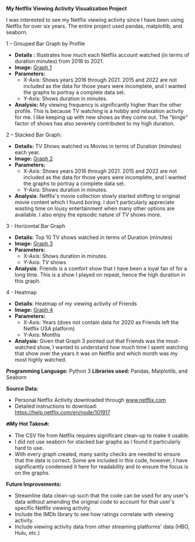 **My Netflix Viewing Activity Visualization Project**

I was interested to see my Netflix viewing activity since I have been using Netflix for over six years. 
The entire project used pandas, matplotlib, and seaborn. 

1 – Grouped Bar Graph by Profile

* **Details :** Illustrates how much each Netflix account watched (in terms of duration minutes) from 2016 to 2021. 
* **Image:**
[Graph 1](Figure_1.png)
* **Parameters:**  
  * X-Axis: Shows years 2016 through 2021. 2015 and 2022 are not included as the data for those years were incomplete, and I wanted the graphs to portray a complete data set. 
  * Y-Axis: Shows duration in minutes.
* **Analysis:**  My viewing frequency is significantly higher than the other profile. This is because TV watching is a hobby and relaxation activity for me. I like keeping up with new shows as they come out. The "binge" factor of shows has also severely contributed to my high duration.

2 – Stacked Bar Graph:

* **Details:** TV Shows watched vs Movies in terms of Duration (minutes) each year.
* **Image:**
[Graph 2](Figure_2.png)
* **Parameters:**
  * X-Axis: Shows years 2016 through 2021. 2015 and 2022 are not included as the data for those years were incomplete, and I wanted the graphs to portray a complete data set. 
  * Y-Axis: Shows duration in minutes.
* **Analysis**:  Netflix's movie collection slowly started shifting to original movie content which I found boring. I don't particularly appreciate wasting time on lousy entertainment when many other options are available. I also enjoy the episodic nature of TV shows more.

3 - Horizontal Bar Graph

* **Details:** Top 10 TV shows watched in terms of Duration (minutes)
* **Image:**
[Graph 3](Figure_3.png)
* **Parameters:**
  * X-Axis: Shows duration in minutes. 
  * Y-Axis: TV shows
* **Analysis**:  Friends is a comfort show that I have been a loyal fan of for a long time. This is a show I played on repeat, hence the high duration in this graph.

4 - Heatmap 

* **Details**: Heatmap of my viewing activity of Friends
* **Image:**
[Graph 4](Figure_4.png)
* **Parameters:**
  * X-Axis: Years (does not contain data for 2020 as Friends left the Netflix USA platform)
  * Y-Axis: Months
* **Analysis:** Given that Graph 3 pointed out that Friends was the most-watched show, I wanted to understand how much time I spent watching that show over the years it was on Netflix and which month was my most highly watched. 

**Programming Language:**  Python 3
**Libraries used:** Pandas, Matplotlib, and Seaborn

**Source Data:** 
* Personal Netflix Activity downloaded through www.netflix.com
* Detailed instructions to download: https://help.netflix.com/en/node/101917

**🔥My Hot Takes🔥:** 
* The CSV file from Netflix requires significant clean-up to make it usable. 
* I did not use seaborn for stacked bar graphs as I found it particularly hard to use. 
* With every graph created, many sanity checks are needed to ensure that the data is correct. Some are included in this code, however, I have significantly condensed it here for readability and to ensure the focus is on the graphs.

**Future Improvements:** 
* Streamline data clean-up such that the code can be used for any user's data without amending the original code to account for that user's specific Netflix viewing activity. 
* Include the IMDb library to see how ratings correlate with viewing activity.
* Include viewing activity data from other streaming platforms' data (HBO, Hulu, etc.)
